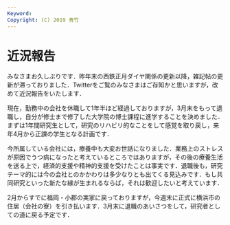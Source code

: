 ```yaml
---
Keyword: 
Copyright: (C) 2019 青竹
---
```


# 近況報告

みなさまお久しぶりです．昨年末の西鉄正月ダイヤ関係の更新以降，雑記帖の更新が滞っておりました．Twitterをご覧のみなさまはご存知かと思いますが，改めて近況報告をいたします．

現在，勤務中の会社を休職して1年半ほど経過しておりますが，3月末をもって退職し，自分が修士まで修了した大学院の博士課程に進学することを決めました．まずは1年間研究生として，研究のリハビリ的なことをして感覚を取り戻し，来年4月から正課の学生となる計画です．

今所属している会社には，療養中も大変お世話になりました．業務上のストレスが原因でうつ病になったと考えているところではありますが，その後の療養生活を送る上で，経済的支援や精神的支援を受けたことは事実です．退職後も，研究テーマ的には今の会社とのかかわりは多少なりとも出てくる見込みです．もし共同研究といった新たな縁が生まれるならば，それは歓迎したいと考えています．

2月からすでに福岡・小郡の実家に戻っておりますが，今週末に正式に横浜市の住居（会社の寮）を引き払います．3月末に退職のあいさつをして，研究者としての道に戻る予定です．

